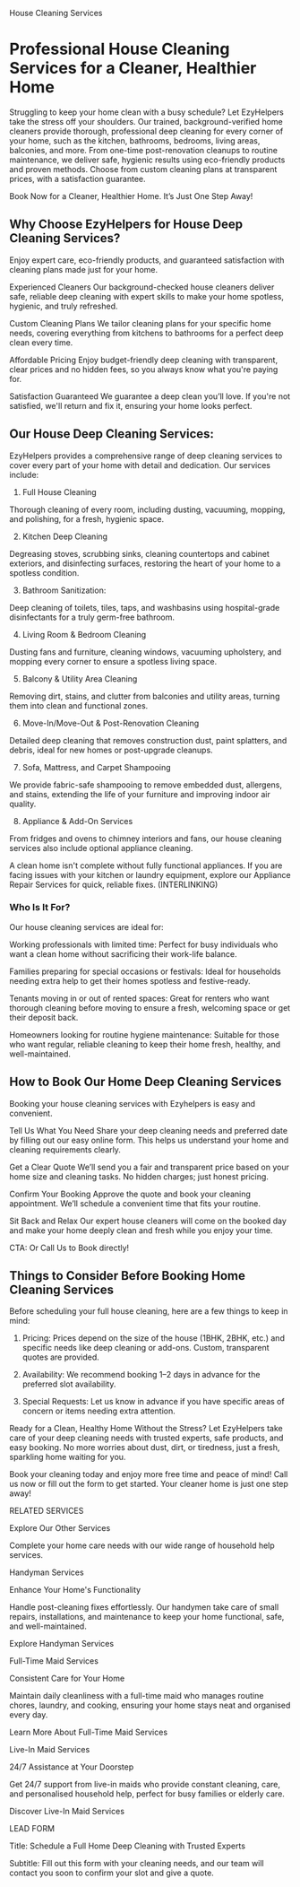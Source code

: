 House Cleaning Services

# Professional House Cleaning Services for a Cleaner, Healthier Home

Struggling to keep your home clean with a busy schedule? Let EzyHelpers take the stress off your shoulders. Our trained, background-verified home cleaners provide thorough, professional deep cleaning for every corner of your home, such as the kitchen, bathrooms, bedrooms, living areas, balconies, and more. From one-time post-renovation cleanups to routine maintenance, we deliver safe, hygienic results using eco-friendly products and proven methods. Choose from custom cleaning plans at transparent prices, with a satisfaction guarantee.

Book Now for a Cleaner, Healthier Home. It’s Just One Step Away!

## Why Choose EzyHelpers for House Deep Cleaning Services?

Enjoy expert care, eco-friendly products, and guaranteed satisfaction with cleaning plans made just for your home.

Experienced Cleaners
Our background-checked house cleaners deliver safe, reliable deep cleaning with expert skills to make your home spotless, hygienic, and truly refreshed.

Custom Cleaning Plans
We tailor cleaning plans for your specific home needs, covering everything from kitchens to bathrooms for a perfect deep clean every time.

Affordable Pricing
Enjoy budget-friendly deep cleaning with transparent, clear prices and no hidden fees, so you always know what you're paying for.

Satisfaction Guaranteed
We guarantee a deep clean you’ll love. If you're not satisfied, we'll return and fix it, ensuring your home looks perfect.

## Our House Deep Cleaning Services:

EzyHelpers provides a comprehensive range of deep cleaning services to cover every part of your home with detail and dedication. Our services include:

1. Full House Cleaning

Thorough cleaning of every room, including dusting, vacuuming, mopping, and polishing, for a fresh, hygienic space.

2. Kitchen Deep Cleaning

Degreasing stoves, scrubbing sinks, cleaning countertops and cabinet exteriors, and disinfecting surfaces, restoring the heart of your home to a spotless condition.

3. Bathroom Sanitization:

Deep cleaning of toilets, tiles, taps, and washbasins using hospital-grade disinfectants for a truly germ-free bathroom.

4. Living Room & Bedroom Cleaning

Dusting fans and furniture, cleaning windows, vacuuming upholstery, and mopping every corner to ensure a spotless living space.

5. Balcony & Utility Area Cleaning

Removing dirt, stains, and clutter from balconies and utility areas, turning them into clean and functional zones.

6. Move-In/Move-Out & Post-Renovation Cleaning

Detailed deep cleaning that removes construction dust, paint splatters, and debris, ideal for new homes or post-upgrade cleanups.

7. Sofa, Mattress, and Carpet Shampooing

We provide fabric-safe shampooing to remove embedded dust, allergens, and stains, extending the life of your furniture and improving indoor air quality.

8. Appliance & Add-On Services

From fridges and ovens to chimney interiors and fans, our house cleaning services also include optional appliance cleaning.

A clean home isn't complete without fully functional appliances. If you are facing issues with your kitchen or laundry equipment, explore our Appliance Repair Services for quick, reliable fixes. (INTERLINKING)

### Who Is It For?

Our house cleaning services are ideal for:

Working professionals with limited time: Perfect for busy individuals who want a clean home without sacrificing their work-life balance.

Families preparing for special occasions or festivals: Ideal for households needing extra help to get their homes spotless and festive-ready.

Tenants moving in or out of rented spaces: Great for renters who want thorough cleaning before moving to ensure a fresh, welcoming space or get their deposit back.

Homeowners looking for routine hygiene maintenance: Suitable for those who want regular, reliable cleaning to keep their home fresh, healthy, and well-maintained.

## How to Book Our Home Deep Cleaning Services

Booking your house cleaning services with Ezyhelpers is easy and convenient.

Tell Us What You Need
Share your deep cleaning needs and preferred date by filling out our easy online form. This helps us understand your home and cleaning requirements clearly.

Get a Clear Quote
We’ll send you a fair and transparent price based on your home size and cleaning tasks. No hidden charges; just honest pricing.

Confirm Your Booking
Approve the quote and book your cleaning appointment. We’ll schedule a convenient time that fits your routine.

Sit Back and Relax
Our expert house cleaners will come on the booked day and make your home deeply clean and fresh while you enjoy your time.

CTA: Or Call Us to Book directly!

## Things to Consider Before Booking Home Cleaning Services

Before scheduling your full house cleaning, here are a few things to keep in mind:

1. Pricing: Prices depend on the size of the house (1BHK, 2BHK, etc.) and specific needs like deep cleaning or add-ons. Custom, transparent quotes are provided.

2. Availability: We recommend booking 1–2 days in advance for the preferred slot availability.

3. Special Requests: Let us know in advance if you have specific areas of concern or items needing extra attention.

Ready for a Clean, Healthy Home Without the Stress?
Let EzyHelpers take care of your deep cleaning needs with trusted experts, safe products, and easy booking. No more worries about dust, dirt, or tiredness, just a fresh, sparkling home waiting for you.

Book your cleaning today and enjoy more free time and peace of mind!
Call us now or fill out the form to get started. Your cleaner home is just one step away!

RELATED SERVICES

Explore Our Other Services

Complete your home care needs with our wide range of household help services.

Handyman Services

Enhance Your Home's Functionality

Handle post-cleaning fixes effortlessly. Our handymen take care of small repairs, installations, and maintenance to keep your home functional, safe, and well-maintained.

Explore Handyman Services

Full-Time Maid Services

Consistent Care for Your Home

Maintain daily cleanliness with a full-time maid who manages routine chores, laundry, and cooking, ensuring your home stays neat and organised every day.

Learn More About Full-Time Maid Services

Live-In Maid Services

24/7 Assistance at Your Doorstep

Get 24/7 support from live-in maids who provide constant cleaning, care, and personalised household help, perfect for busy families or elderly care.

Discover Live-In Maid Services

LEAD FORM

Title: Schedule a Full Home Deep Cleaning with Trusted Experts

Subtitle: Fill out this form with your cleaning needs, and our team will contact you soon to confirm your slot and give a quote.

